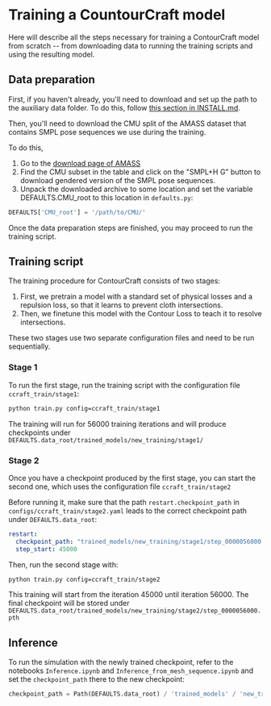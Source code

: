 # Training a CountourCraft model

Here will describe all the steps necessary for training a ContourCraft model from scratch -- from downloading data to running the training scripts and using the resulting model.

## Data preparation

First, if you haven't already, you'll need to download and set up the path to the auxiliary data folder. To do this, follow [this section in INSTALL.md](INSTALL.md#download-data).

Then, you'll need to download the CMU split of the AMASS dataset that contains SMPL pose sequences we use during the training.

To do this,

1. Go to the [download page of AMASS](https://amass.is.tue.mpg.de/download.php)
2. Find the CMU subset in the table and click on the "SMPL+H G" button to download gendered version of the SMPL pose sequences.
3. Unpack the downloaded archive to some location and set the variable DEFAULTS.CMU_root to this location in `defaults.py`:
```python
DEFAULTS['CMU_root'] = '/path/to/CMU/'
```

Once the data preparation steps are finished, you may proceed to run the training script.

## Training script

The training procedure for ContourCraft consists of two stages:

1. First, we pretrain a model with a standard set of physical losses and a repulsion loss, so that it learns to prevent cloth intersections.
2. Then, we finetune this model with the Contour Loss to teach it to resolve intersections.

These two stages use two separate configuration files and need to be run sequentially.

### Stage 1
To run the first stage, run the training script with the configuration file `ccraft_train/stage1`:

```bash
python train.py config=ccraft_train/stage1
```

The training will run for 56000 training iterations and will produce checkpoints under `DEFAULTS.data_root/trained_models/new_training/stage1/`

### Stage 2
Once you have a checkpoint produced by the first stage, you can start the second one, which uses the configuration file `ccraft_train/stage2`

Before running it, make sure that the path `restart.checkpoint_path` in `configs/ccraft_train/stage2.yaml` leads to the correct checkpoint path under `DEFAULTS.data_root`:
```yaml
restart:
  checkpoint_path: "trained_models/new_training/stage1/step_0000056000.pth"
  step_start: 45000
```

Then, run the second stage with:
```bash
python train.py config=ccraft_train/stage2
```
This training will start from the iteration 45000 until iteration 56000. The final checkpoint will be stored under `DEFAULTS.data_root/trained_models/new_training/stage2/step_0000056000.pth`

## Inference 

To run the simulation with the newly trained checkpoint, refer to the notebooks `Inference.ipynb` and `Inference_from_mesh_sequence.ipynb` and set the `checkpoint_path` there to the new checkpoint:

```python
checkpoint_path = Path(DEFAULTS.data_root) / 'trained_models' / 'new_training' / 'stage1' / 'step_0000056000.pth'
```